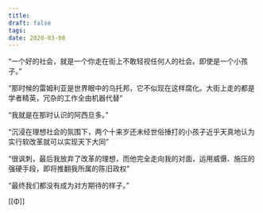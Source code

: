 ```yaml
---
title: 
draft: false
tags: 
date: 2020-03-08
---
```

“一个好的社会，就是一个你走在街上不敢轻视任何人的社会。即使是一个小孩子。”

“那时候的雷姆利亚是世界眼中的乌托邦，它不似现在这样腐化。大街上走的都是学者精英，冗杂的工作全由机器代替”

“我就是在那时认识的阿西旦多。”

“沉浸在理想社会的氛围下，两个十来岁还未经世俗捶打的小孩子近乎天真地认为实行软改革就可以实现天下大同”

“很讽刺，最后我放弃了改革的理想，而他完全走向我的对面，运用威慑、施压的强硬手段，即将推翻我所属的陈旧政权”

“最终我们都没有成为对方期待的样子。”

[[Φ]]